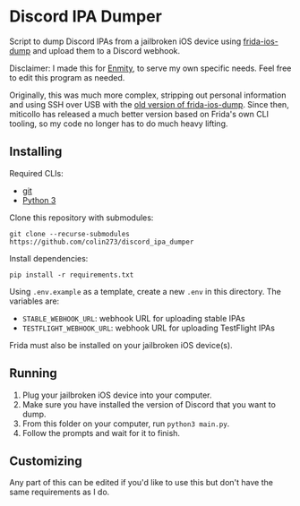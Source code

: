 # Discord IPA Dumper

Script to dump Discord IPAs from a jailbroken iOS device
using [frida-ios-dump](https://github.com/miticollo/frida-ios-dump)
and upload them to a Discord webhook.

Disclaimer: I made this for [Enmity](https://enmity.app), to serve my own specific needs.
Feel free to edit this program as needed.

Originally, this was much more complex, stripping out personal information and using SSH over USB
with the [old version of frida-ios-dump](https://github.com/miticollo/frida-ios-dump/tree/legacy).
Since then, miticollo has released a much better version based on Frida's own CLI tooling,
so my code no longer has to do much heavy lifting.

## Installing

Required CLIs:

- [git](https://git-scm.com)
- [Python 3](https://python.org)

Clone this repository with submodules:

```shell
git clone --recurse-submodules https://github.com/colin273/discord_ipa_dumper
```

Install dependencies:

```shell
pip install -r requirements.txt
```

Using `.env.example` as a template, create a new `.env` in this directory.
The variables are:

- `STABLE_WEBHOOK_URL`: webhook URL for uploading stable IPAs
- `TESTFLIGHT_WEBHOOK_URL`: webhook URL for uploading TestFlight IPAs

Frida must also be installed on your jailbroken iOS device(s).

## Running

1. Plug your jailbroken iOS device into your computer.
2. Make sure you have installed the version of Discord that you want to dump.
3. From this folder on your computer, run `python3 main.py`.
4. Follow the prompts and wait for it to finish.

## Customizing

Any part of this can be edited if you'd like to use this
but don't have the same requirements as I do.